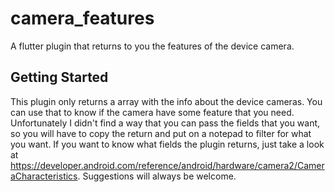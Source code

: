 # camera_features

A flutter plugin that returns to you the features of the device camera.

## Getting Started
This plugin only returns a array with the info about the device cameras. You can use that
to know if the camera have some feature that you need. Unfortunately I didn't find a way that you can
pass the fields that you want, so you will have to copy the return and put on a notepad
to filter for what you want. 
If you want to know what fields the plugin returns, just take a look at 
https://developer.android.com/reference/android/hardware/camera2/CameraCharacteristics.
Suggestions will always be welcome.
